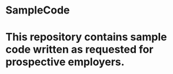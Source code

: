 # SampleCode
# This repository contains sample code written as requested for prospective employers.
